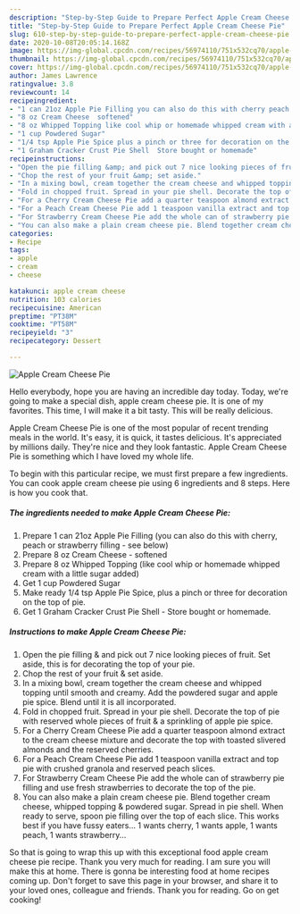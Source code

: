 ```yaml
---
description: "Step-by-Step Guide to Prepare Perfect Apple Cream Cheese Pie"
title: "Step-by-Step Guide to Prepare Perfect Apple Cream Cheese Pie"
slug: 610-step-by-step-guide-to-prepare-perfect-apple-cream-cheese-pie
date: 2020-10-08T20:05:14.168Z
image: https://img-global.cpcdn.com/recipes/56974110/751x532cq70/apple-cream-cheese-pie-recipe-main-photo.jpg
thumbnail: https://img-global.cpcdn.com/recipes/56974110/751x532cq70/apple-cream-cheese-pie-recipe-main-photo.jpg
cover: https://img-global.cpcdn.com/recipes/56974110/751x532cq70/apple-cream-cheese-pie-recipe-main-photo.jpg
author: James Lawrence
ratingvalue: 3.8
reviewcount: 14
recipeingredient:
- "1 can 21oz Apple Pie Filling you can also do this with cherry peach or strawberry filling  see below"
- "8 oz Cream Cheese  softened"
- "8 oz Whipped Topping like cool whip or homemade whipped cream with a little sugar added"
- "1 cup Powdered Sugar"
- "1/4 tsp Apple Pie Spice plus a pinch or three for decoration on the top of pie"
- "1 Graham Cracker Crust Pie Shell  Store bought or homemade"
recipeinstructions:
- "Open the pie filling &amp; and pick out 7 nice looking pieces of fruit. Set aside, this is for decorating the top of your pie."
- "Chop the rest of your fruit &amp; set aside."
- "In a mixing bowl, cream together the cream cheese and whipped topping until smooth and creamy. Add the powdered sugar and apple pie spice. Blend until it is all incorporated."
- "Fold in chopped fruit. Spread in your pie shell. Decorate the top of pie with reserved whole pieces of fruit &amp; a sprinkling of apple pie spice."
- "For a Cherry Cream Cheese Pie add a quarter teaspoon almond extract to the cream cheese mixture and decorate the top with toasted slivered almonds and the reserved cherries."
- "For a Peach Cream Cheese Pie add 1 teaspoon vanilla extract and top pie with crushed granola and reserved peach slices."
- "For Strawberry Cream Cheese Pie add the whole can of strawberry pie filling and use fresh strawberries to decorate the top of the pie."
- "You can also make a plain cream cheese pie. Blend together cream cheese,  whipped topping &amp; powdered sugar. Spread in pie shell. When ready to serve, spoon pie filling over the top of each slice. This works best if you have fussy eaters... 1 wants cherry, 1 wants apple, 1 wants peach, 1 wants strawberry..."
categories:
- Recipe
tags:
- apple
- cream
- cheese

katakunci: apple cream cheese 
nutrition: 103 calories
recipecuisine: American
preptime: "PT38M"
cooktime: "PT58M"
recipeyield: "3"
recipecategory: Dessert

---
```



![Apple Cream Cheese Pie](https://img-global.cpcdn.com/recipes/56974110/751x532cq70/apple-cream-cheese-pie-recipe-main-photo.jpg)

Hello everybody, hope you are having an incredible day today. Today, we're going to make a special dish, apple cream cheese pie. It is one of my favorites. This time, I will make it a bit tasty. This will be really delicious.

Apple Cream Cheese Pie is one of the most popular of recent trending meals in the world. It's easy, it is quick, it tastes delicious. It's appreciated by millions daily. They're nice and they look fantastic. Apple Cream Cheese Pie is something which I have loved my whole life.




To begin with this particular recipe, we must first prepare a few ingredients. You can cook apple cream cheese pie using 6 ingredients and 8 steps. Here is how you cook that.

<!--inarticleads1-->

##### The ingredients needed to make Apple Cream Cheese Pie:

1. Prepare 1 can 21oz Apple Pie Filling (you can also do this with cherry, peach or strawberry filling - see below)
1. Prepare 8 oz Cream Cheese - softened
1. Prepare 8 oz Whipped Topping (like cool whip or homemade whipped cream with a little sugar added)
1. Get 1 cup Powdered Sugar
1. Make ready 1/4 tsp Apple Pie Spice, plus a pinch or three for decoration on the top of pie.
1. Get 1 Graham Cracker Crust Pie Shell - Store bought or homemade.




<!--inarticleads2-->

##### Instructions to make Apple Cream Cheese Pie:

1. Open the pie filling &amp; and pick out 7 nice looking pieces of fruit. Set aside, this is for decorating the top of your pie.
1. Chop the rest of your fruit &amp; set aside.
1. In a mixing bowl, cream together the cream cheese and whipped topping until smooth and creamy. Add the powdered sugar and apple pie spice. Blend until it is all incorporated.
1. Fold in chopped fruit. Spread in your pie shell. Decorate the top of pie with reserved whole pieces of fruit &amp; a sprinkling of apple pie spice.
1. For a Cherry Cream Cheese Pie add a quarter teaspoon almond extract to the cream cheese mixture and decorate the top with toasted slivered almonds and the reserved cherries.
1. For a Peach Cream Cheese Pie add 1 teaspoon vanilla extract and top pie with crushed granola and reserved peach slices.
1. For Strawberry Cream Cheese Pie add the whole can of strawberry pie filling and use fresh strawberries to decorate the top of the pie.
1. You can also make a plain cream cheese pie. Blend together cream cheese,  whipped topping &amp; powdered sugar. Spread in pie shell. When ready to serve, spoon pie filling over the top of each slice. This works best if you have fussy eaters... 1 wants cherry, 1 wants apple, 1 wants peach, 1 wants strawberry...




So that is going to wrap this up with this exceptional food apple cream cheese pie recipe. Thank you very much for reading. I am sure you will make this at home. There is gonna be interesting food at home recipes coming up. Don't forget to save this page in your browser, and share it to your loved ones, colleague and friends. Thank you for reading. Go on get cooking!
